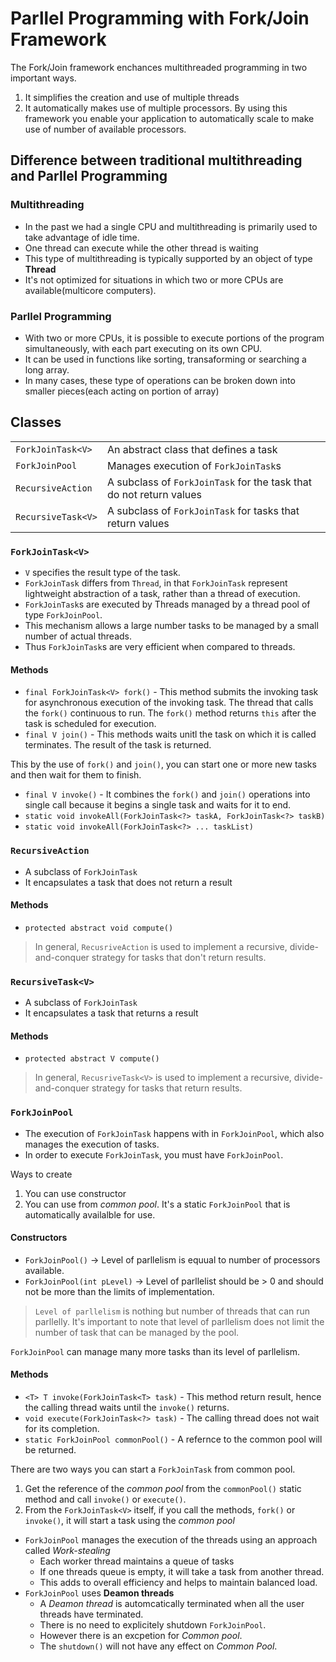 # Parllel Programming with Fork/Join Framework

The Fork/Join framework enchances multithreaded programming in two important ways.
1. It simplifies the creation and use of multiple threads
2. It automatically makes use of multiple processors. By using this framework you enable your application to automatically scale to make use of number of available processors.

## Difference between traditional multithreading and Parllel Programming

### Multithreading
- In the past we had a single CPU and multithreading is primarily used to take advantage of idle time.
- One thread can execute while the other thread is waiting
- This type of multithreading is typically supported by an object of type **Thread**
- It's not optimized for situations in which two or more CPUs are available(multicore computers). 

### Parllel Programming

- With two or more CPUs, it is possible to execute portions of the program simultaneously, with each part executing on its own CPU.
- It can be used in functions like sorting, transaforming or searching a long array. 
- In many cases, these type of operations can be broken down into smaller pieces(each acting on portion of array)

## Classes

|      |      |
|------|------|
|`ForkJoinTask<V>`| An abstract class that defines a task|
|`ForkJoinPool`| Manages execution of `ForkJoinTask`s|
|`RecursiveAction`| A subclass of `ForkJoinTask` for the task that do not return values|
|`RecursiveTask<V>`| A subclass of `ForkJoinTask` for tasks that return values|

### `ForkJoinTask<V>`

- `V` specifies the result type of the task.
- `ForkJoinTask` differs from `Thread`, in that `ForkJoinTask` represent lightweight abstraction of a task, rather than a thread of execution.
- `ForkJoinTask`s are executed by Threads managed by a thread pool of type `ForkJoinPool`.
- This mechanism allows a large number tasks to be managed by a small number of actual threads. 
- Thus `ForkJoinTask`s are very efficient when compared to threads. 

#### Methods

- `final ForkJoinTask<V> fork()` - This method submits the invoking task for asynchronous execution of the invoking task. The thread that calls the `fork()` continuous to run. The `fork()` method returns `this` after the task is scheduled for execution.
- `final V join()` - This methods waits unitl the task on which it is called terminates. The result of the task is returned. 

This by the use of `fork()` and `join()`, you can start one or more new tasks and then wait for them to finish. 

- `final V invoke()` - It combines the `fork()` and `join()` operations into single call because it begins a single task and waits for it to end. 
- `static void invokeAll(ForkJoinTask<?> taskA, ForkJoinTask<?> taskB)`
- `static void invokeAll(ForkJoinTask<?> ... taskList)`

### `RecursiveAction`

- A subclass of `ForkJoinTask`
- It encapsulates a task that does not return a result

#### Methods

- `protected abstract void compute()`

> In general, `RecusriveAction` is used to implement a recursive, divide-and-conquer strategy for tasks that don't return results. 

### `RecursiveTask<V>`

- A subclass of `ForkJoinTask`
- It encapsulates a task that returns a result

#### Methods

- `protected abstract V compute()`

> In general, `RecusriveTask<V>` is used to implement a recursive, divide-and-conquer strategy for tasks that return results. 

### `ForkJoinPool`

- The execution of `ForkJoinTask` happens with in `ForkJoinPool`, which also manages the execution of tasks.
- In order to execute `ForkJoinTask`, you must have `ForkJoinPool`.

Ways to create 
1. You can use constructor
2. You can use from *common pool*. It's a static `ForkJoinPool` that is automatically availalble for use. 

#### Constructors

- `ForkJoinPool()` -> Level of parllelism is equual to number of processors available.
- `ForkJoinPool(int pLevel)` -> Level of parllelist should be > 0 and should not be more than the limits of implementation.

> `Level of parllelism` is nothing but number of threads that can run parllelly. It's important to note that level of parllelism does not limit the number of task that can be managed by the pool. 

`ForkJoinPool` can manage many more tasks than its level of parllelism. 

#### Methods

- `<T> T invoke(ForkJoinTask<T> task)` - This method return result, hence the calling thread waits until the `invoke()` returns. 
- `void execute(ForkJoinTask<?> task)` - The calling thread does not wait for its completion.
- `static ForkJoinPool commonPool()` - A refernce to the common pool will be returned. 

There are two ways you can start a `ForkJoinTask` from common pool. 
1. Get the reference of the *common pool* from the `commonPool()` static method and call `invoke()` or `execute()`.
2. From the `ForkJoinTask<V>` itself, if you call the methods, `fork()` or `invoke()`, it will start a task using the *common pool*


- `ForkJoinPool` manages the execution of the threads using an approach called *Work-stealing*
    - Each worker thread maintains a queue of tasks
    - If one threads queue is empty, it will take a task from another thread. 
    - This adds to overall efficiency and helps to maintain balanced load.
- `ForkJoinPool` uses **Deamon threads**
    - A *Deamon thread* is automcatically terminated when all the user threads have terminated.
    - There is no need to explicitely shutdown `ForkJoinPool`.
    - However there is an excpetion for *Common pool*. 
    - The `shutdown()` will not have any effect on *Common Pool*.


